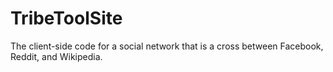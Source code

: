 # TribeToolSite
The client-side code for a social network that is a cross between Facebook, Reddit, and Wikipedia.
